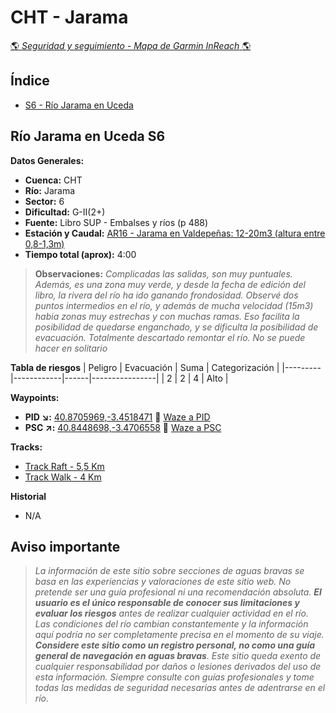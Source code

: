 # CHT - Jarama
[:earth_americas: *Seguridad y seguimiento - Mapa de Garmin InReach* :earth_americas:](https://share.garmin.com/gpalacios82)

## Índice
* [S6 - Río Jarama en Uceda](./CHT-Jarama.md#río-jarama-en-uceda-s6)

## Río Jarama en Uceda S6

**Datos Generales:**
* **Cuenca:** CHT
* **Río:** Jarama
* **Sector:** 6
* **Dificultad:** G-II(2+)
* **Fuente:** Libro SUP - Embalses y ríos (p 488)
* **Estación y Caudal:** [AR16 - Jarama en Valdepeñas: 12-20m3 (altura entre 0,8-1,3m)](https://saihtajo.chtajo.es/stmobile/index.php?url=/tr/ficha/estacion:AR16)
* **Tiempo total (aprox):** 4:00

>**Observaciones:**
*Complicadas las salidas, son muy puntuales. Además, es una zona muy verde, y desde la fecha de edición del libro, la rivera del río ha ido ganando frondosidad. Observé dos puntos intermedios en el río, y además de mucha velocidad (15m3) habia zonas muy estrechas y con muchas ramas. Eso facilita la posibilidad de quedarse enganchado, y se dificulta la posibilidad de evacuación. Totalmente descartado remontar el río. No se puede hacer en solitario*

**Tabla de riesgos**
| Peligro | Evacuación | Suma | Categorización |
|---------|------------|------|----------------|
|     2   |       2    |   4  |      Alto      |

**Waypoints:**
* **PID :arrow_lower_right::** [40.8705969,-3.4518471](https://maps.app.goo.gl/NYryL6f8RY85Gvvd8) :car: [Waze a PID](https://waze.com/?ll=40.8705969,-3.4518471&navigate=yes)
* **PSC :arrow_upper_right::** [40.8448698,-3.4706558](https://maps.app.goo.gl/ExHsKKNre9HN4KVS6) :car: [Waze a PSC](https://waze.com/?ll=40.8448698,-3.4706558&navigate=yes)

**Tracks:**
* [Track Raft - 5,5 Km](https://connect.garmin.com/modern/course/192904137)
* [Track Walk - 4 Km](https://connect.garmin.com/modern/course/192902293)

**Historial**
* N/A

## Aviso importante
>*La información de este sitio sobre secciones de aguas bravas se basa en las experiencias y valoraciones de este sitio web. No pretende ser una guía profesional ni una recomendación absoluta. **El usuario es el único responsable de conocer sus limitaciones y evaluar los riesgos** antes de realizar cualquier actividad en el río. Las condiciones del río cambian constantemente y la información aquí podría no ser completamente precisa en el momento de su viaje. **Considere este sitio como un registro personal, no como una guía general de navegación en aguas bravas**. Este sitio queda exento de cualquier responsabilidad por daños o lesiones derivados del uso de esta información. Siempre consulte con guías profesionales y tome todas las medidas de seguridad necesarias antes de adentrarse en el río.*